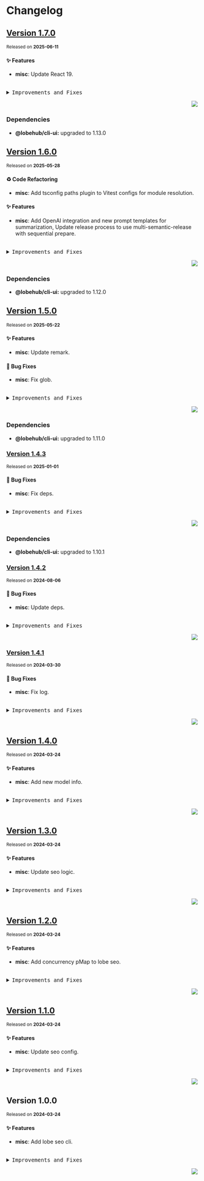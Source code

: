 <a name="readme-top"></a>

# Changelog

## [Version 1.7.0](https://github.com/lobehub/lobe-cli-toolbox/compare/@lobehub/seo-cli@1.6.0...@lobehub/seo-cli@1.7.0)

<sup>Released on **2025-06-11**</sup>

#### ✨ Features

- **misc**: Update React 19.

<br/>

<details>
<summary><kbd>Improvements and Fixes</kbd></summary>

#### What's improved

- **misc**: Update React 19 ([9776ea0](https://github.com/lobehub/lobe-cli-toolbox/commit/9776ea0))

</details>

<div align="right">

[![](https://img.shields.io/badge/-BACK_TO_TOP-151515?style=flat-square)](#readme-top)

</div>

### Dependencies

- **@lobehub/cli-ui:** upgraded to 1.13.0

## [Version 1.6.0](https://github.com/lobehub/lobe-cli-toolbox/compare/@lobehub/seo-cli@1.5.0...@lobehub/seo-cli@1.6.0)

<sup>Released on **2025-05-28**</sup>

#### ♻ Code Refactoring

- **misc**: Add tsconfig paths plugin to Vitest configs for module resolution.

#### ✨ Features

- **misc**: Add OpenAI integration and new prompt templates for summarization, Update release process to use multi-semantic-release with sequential prepare.

<br/>

<details>
<summary><kbd>Improvements and Fixes</kbd></summary>

#### Code refactoring

- **misc**: Add tsconfig paths plugin to Vitest configs for module resolution ([b981def](https://github.com/lobehub/lobe-cli-toolbox/commit/b981def))

#### What's improved

- **misc**: Add OpenAI integration and new prompt templates for summarization ([a83e61e](https://github.com/lobehub/lobe-cli-toolbox/commit/a83e61e))
- **misc**: Update release process to use multi-semantic-release with sequential prepare ([e296f25](https://github.com/lobehub/lobe-cli-toolbox/commit/e296f25))

</details>

<div align="right">

[![](https://img.shields.io/badge/-BACK_TO_TOP-151515?style=flat-square)](#readme-top)

</div>

### Dependencies

- **@lobehub/cli-ui:** upgraded to 1.12.0

## [Version 1.5.0](https://github.com/lobehub/lobe-cli-toolbox/compare/@lobehub/seo-cli@1.4.3...@lobehub/seo-cli@1.5.0)

<sup>Released on **2025-05-22**</sup>

#### ✨ Features

- **misc**: Update remark.

#### 🐛 Bug Fixes

- **misc**: Fix glob.

<br/>

<details>
<summary><kbd>Improvements and Fixes</kbd></summary>

#### What's improved

- **misc**: Update remark ([e03229b](https://github.com/lobehub/lobe-cli-toolbox/commit/e03229b))

#### What's fixed

- **misc**: Fix glob ([a7cb8e0](https://github.com/lobehub/lobe-cli-toolbox/commit/a7cb8e0))

</details>

<div align="right">

[![](https://img.shields.io/badge/-BACK_TO_TOP-151515?style=flat-square)](#readme-top)

</div>

### Dependencies

- **@lobehub/cli-ui:** upgraded to 1.11.0

### [Version 1.4.3](https://github.com/lobehub/lobe-cli-toolbox/compare/@lobehub/seo-cli@1.4.2...@lobehub/seo-cli@1.4.3)

<sup>Released on **2025-01-01**</sup>

#### 🐛 Bug Fixes

- **misc**: Fix deps.

<br/>

<details>
<summary><kbd>Improvements and Fixes</kbd></summary>

#### What's fixed

- **misc**: Fix deps ([1f98174](https://github.com/lobehub/lobe-cli-toolbox/commit/1f98174))

</details>

<div align="right">

[![](https://img.shields.io/badge/-BACK_TO_TOP-151515?style=flat-square)](#readme-top)

</div>

### Dependencies

- **@lobehub/cli-ui:** upgraded to 1.10.1

### [Version 1.4.2](https://github.com/lobehub/lobe-cli-toolbox/compare/@lobehub/seo-cli@1.4.1...@lobehub/seo-cli@1.4.2)

<sup>Released on **2024-08-06**</sup>

#### 🐛 Bug Fixes

- **misc**: Update deps.

<br/>

<details>
<summary><kbd>Improvements and Fixes</kbd></summary>

#### What's fixed

- **misc**: Update deps ([88832ec](https://github.com/lobehub/lobe-cli-toolbox/commit/88832ec))

</details>

<div align="right">

[![](https://img.shields.io/badge/-BACK_TO_TOP-151515?style=flat-square)](#readme-top)

</div>

### [Version 1.4.1](https://github.com/lobehub/lobe-cli-toolbox/compare/@lobehub/seo-cli@1.4.0...@lobehub/seo-cli@1.4.1)

<sup>Released on **2024-03-30**</sup>

#### 🐛 Bug Fixes

- **misc**: Fix log.

<br/>

<details>
<summary><kbd>Improvements and Fixes</kbd></summary>

#### What's fixed

- **misc**: Fix log ([d4bc39c](https://github.com/lobehub/lobe-cli-toolbox/commit/d4bc39c))

</details>

<div align="right">

[![](https://img.shields.io/badge/-BACK_TO_TOP-151515?style=flat-square)](#readme-top)

</div>

## [Version 1.4.0](https://github.com/lobehub/lobe-cli-toolbox/compare/@lobehub/seo-cli@1.3.0...@lobehub/seo-cli@1.4.0)

<sup>Released on **2024-03-24**</sup>

#### ✨ Features

- **misc**: Add new model info.

<br/>

<details>
<summary><kbd>Improvements and Fixes</kbd></summary>

#### What's improved

- **misc**: Add new model info ([cbe785e](https://github.com/lobehub/lobe-cli-toolbox/commit/cbe785e))

</details>

<div align="right">

[![](https://img.shields.io/badge/-BACK_TO_TOP-151515?style=flat-square)](#readme-top)

</div>

## [Version 1.3.0](https://github.com/lobehub/lobe-cli-toolbox/compare/@lobehub/seo-cli@1.2.0...@lobehub/seo-cli@1.3.0)

<sup>Released on **2024-03-24**</sup>

#### ✨ Features

- **misc**: Update seo logic.

<br/>

<details>
<summary><kbd>Improvements and Fixes</kbd></summary>

#### What's improved

- **misc**: Update seo logic ([c386970](https://github.com/lobehub/lobe-cli-toolbox/commit/c386970))

</details>

<div align="right">

[![](https://img.shields.io/badge/-BACK_TO_TOP-151515?style=flat-square)](#readme-top)

</div>

## [Version 1.2.0](https://github.com/lobehub/lobe-cli-toolbox/compare/@lobehub/seo-cli@1.1.0...@lobehub/seo-cli@1.2.0)

<sup>Released on **2024-03-24**</sup>

#### ✨ Features

- **misc**: Add concurrency pMap to lobe seo.

<br/>

<details>
<summary><kbd>Improvements and Fixes</kbd></summary>

#### What's improved

- **misc**: Add concurrency pMap to lobe seo ([fd5141d](https://github.com/lobehub/lobe-cli-toolbox/commit/fd5141d))

</details>

<div align="right">

[![](https://img.shields.io/badge/-BACK_TO_TOP-151515?style=flat-square)](#readme-top)

</div>

## [Version 1.1.0](https://github.com/lobehub/lobe-cli-toolbox/compare/@lobehub/seo-cli@1.0.0...@lobehub/seo-cli@1.1.0)

<sup>Released on **2024-03-24**</sup>

#### ✨ Features

- **misc**: Update seo config.

<br/>

<details>
<summary><kbd>Improvements and Fixes</kbd></summary>

#### What's improved

- **misc**: Update seo config ([9ca366c](https://github.com/lobehub/lobe-cli-toolbox/commit/9ca366c))

</details>

<div align="right">

[![](https://img.shields.io/badge/-BACK_TO_TOP-151515?style=flat-square)](#readme-top)

</div>

## Version 1.0.0

<sup>Released on **2024-03-24**</sup>

#### ✨ Features

- **misc**: Add lobe seo cli.

<br/>

<details>
<summary><kbd>Improvements and Fixes</kbd></summary>

#### What's improved

- **misc**: Add lobe seo cli ([bb1b860](https://github.com/lobehub/lobe-cli-toolbox/commit/bb1b860))

</details>

<div align="right">

[![](https://img.shields.io/badge/-BACK_TO_TOP-151515?style=flat-square)](#readme-top)

</div>
